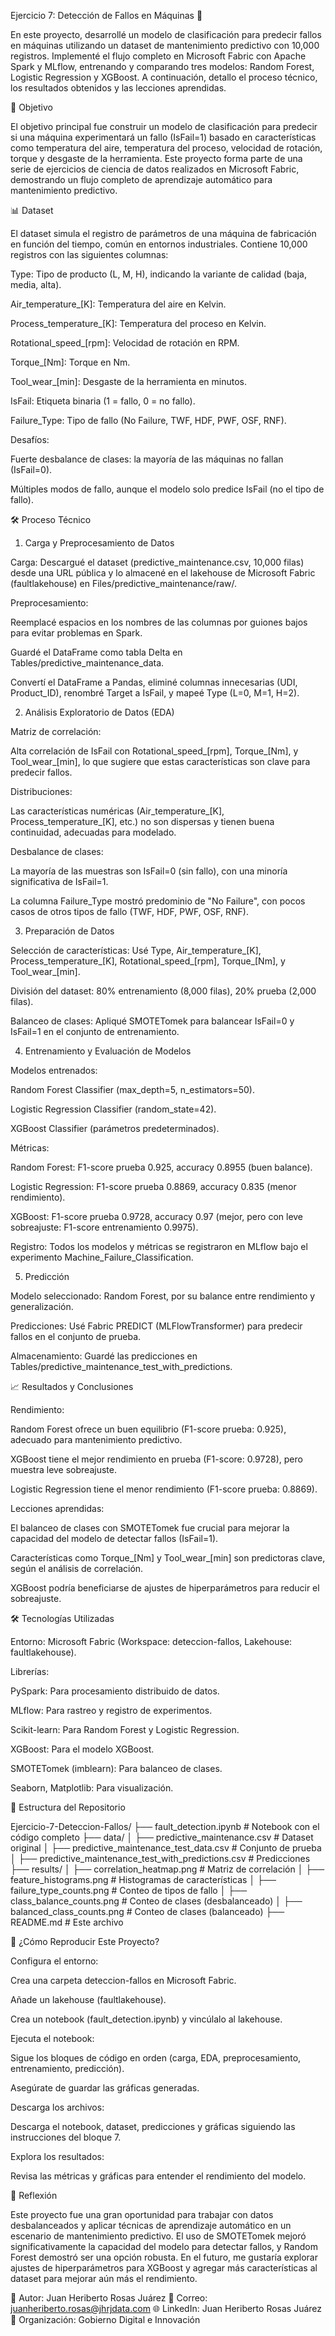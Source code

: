 Ejercicio 7: Detección de Fallos en Máquinas 🔧

En este proyecto, desarrollé un modelo de clasificación para predecir fallos en máquinas utilizando un dataset de mantenimiento predictivo con 10,000 registros. Implementé el flujo completo en Microsoft Fabric con Apache Spark y MLflow, entrenando y comparando tres modelos: Random Forest, Logistic Regression y XGBoost. A continuación, detallo el proceso técnico, los resultados obtenidos y las lecciones aprendidas.

🎯 Objetivo

El objetivo principal fue construir un modelo de clasificación para predecir si una máquina experimentará un fallo (IsFail=1) basado en características como temperatura del aire, temperatura del proceso, velocidad de rotación, torque y desgaste de la herramienta. Este proyecto forma parte de una serie de ejercicios de ciencia de datos realizados en Microsoft Fabric, demostrando un flujo completo de aprendizaje automático para mantenimiento predictivo.

📊 Dataset

El dataset simula el registro de parámetros de una máquina de fabricación en función del tiempo, común en entornos industriales. Contiene 10,000 registros con las siguientes columnas:





Type: Tipo de producto (L, M, H), indicando la variante de calidad (baja, media, alta).



Air_temperature_[K]: Temperatura del aire en Kelvin.



Process_temperature_[K]: Temperatura del proceso en Kelvin.



Rotational_speed_[rpm]: Velocidad de rotación en RPM.



Torque_[Nm]: Torque en Nm.



Tool_wear_[min]: Desgaste de la herramienta en minutos.



IsFail: Etiqueta binaria (1 = fallo, 0 = no fallo).



Failure_Type: Tipo de fallo (No Failure, TWF, HDF, PWF, OSF, RNF).

Desafíos:





Fuerte desbalance de clases: la mayoría de las máquinas no fallan (IsFail=0).



Múltiples modos de fallo, aunque el modelo solo predice IsFail (no el tipo de fallo).

🛠️ Proceso Técnico

1. Carga y Preprocesamiento de Datos





Carga: Descargué el dataset (predictive_maintenance.csv, 10,000 filas) desde una URL pública y lo almacené en el lakehouse de Microsoft Fabric (faultlakehouse) en Files/predictive_maintenance/raw/.



Preprocesamiento:





Reemplacé espacios en los nombres de las columnas por guiones bajos para evitar problemas en Spark.



Guardé el DataFrame como tabla Delta en Tables/predictive_maintenance_data.



Convertí el DataFrame a Pandas, eliminé columnas innecesarias (UDI, Product_ID), renombré Target a IsFail, y mapeé Type (L=0, M=1, H=2).

2. Análisis Exploratorio de Datos (EDA)





Matriz de correlación:





Alta correlación de IsFail con Rotational_speed_[rpm], Torque_[Nm], y Tool_wear_[min], lo que sugiere que estas características son clave para predecir fallos.



Distribuciones:





Las características numéricas (Air_temperature_[K], Process_temperature_[K], etc.) no son dispersas y tienen buena continuidad, adecuadas para modelado.



Desbalance de clases:





La mayoría de las muestras son IsFail=0 (sin fallo), con una minoría significativa de IsFail=1.



La columna Failure_Type mostró predominio de "No Failure", con pocos casos de otros tipos de fallo (TWF, HDF, PWF, OSF, RNF).

3. Preparación de Datos





Selección de características: Usé Type, Air_temperature_[K], Process_temperature_[K], Rotational_speed_[rpm], Torque_[Nm], y Tool_wear_[min].



División del dataset: 80% entrenamiento (8,000 filas), 20% prueba (2,000 filas).



Balanceo de clases: Apliqué SMOTETomek para balancear IsFail=0 y IsFail=1 en el conjunto de entrenamiento.

4. Entrenamiento y Evaluación de Modelos





Modelos entrenados:





Random Forest Classifier (max_depth=5, n_estimators=50).



Logistic Regression Classifier (random_state=42).



XGBoost Classifier (parámetros predeterminados).



Métricas:





Random Forest: F1-score prueba 0.925, accuracy 0.8955 (buen balance).



Logistic Regression: F1-score prueba 0.8869, accuracy 0.835 (menor rendimiento).



XGBoost: F1-score prueba 0.9728, accuracy 0.97 (mejor, pero con leve sobreajuste: F1-score entrenamiento 0.9975).



Registro: Todos los modelos y métricas se registraron en MLflow bajo el experimento Machine_Failure_Classification.

5. Predicción





Modelo seleccionado: Random Forest, por su balance entre rendimiento y generalización.



Predicciones: Usé Fabric PREDICT (MLFlowTransformer) para predecir fallos en el conjunto de prueba.



Almacenamiento: Guardé las predicciones en Tables/predictive_maintenance_test_with_predictions.

📈 Resultados y Conclusiones





Rendimiento:





Random Forest ofrece un buen equilibrio (F1-score prueba: 0.925), adecuado para mantenimiento predictivo.



XGBoost tiene el mejor rendimiento en prueba (F1-score: 0.9728), pero muestra leve sobreajuste.



Logistic Regression tiene el menor rendimiento (F1-score prueba: 0.8869).



Lecciones aprendidas:





El balanceo de clases con SMOTETomek fue crucial para mejorar la capacidad del modelo de detectar fallos (IsFail=1).



Características como Torque_[Nm] y Tool_wear_[min] son predictoras clave, según el análisis de correlación.



XGBoost podría beneficiarse de ajustes de hiperparámetros para reducir el sobreajuste.

🛠️ Tecnologías Utilizadas





Entorno: Microsoft Fabric (Workspace: deteccion-fallos, Lakehouse: faultlakehouse).



Librerías:





PySpark: Para procesamiento distribuido de datos.



MLflow: Para rastreo y registro de experimentos.



Scikit-learn: Para Random Forest y Logistic Regression.



XGBoost: Para el modelo XGBoost.



SMOTETomek (imblearn): Para balanceo de clases.



Seaborn, Matplotlib: Para visualización.

📂 Estructura del Repositorio

Ejercicio-7-Deteccion-Fallos/
├── fault_detection.ipynb                        # Notebook con el código completo
├── data/
│   ├── predictive_maintenance.csv               # Dataset original
│   ├── predictive_maintenance_test_data.csv     # Conjunto de prueba
│   ├── predictive_maintenance_test_with_predictions.csv  # Predicciones
├── results/
│   ├── correlation_heatmap.png                  # Matriz de correlación
│   ├── feature_histograms.png                   # Histogramas de características
│   ├── failure_type_counts.png                  # Conteo de tipos de fallo
│   ├── class_balance_counts.png                 # Conteo de clases (desbalanceado)
│   ├── balanced_class_counts.png                # Conteo de clases (balanceado)
├── README.md                                    # Este archivo

🚀 ¿Cómo Reproducir Este Proyecto?





Configura el entorno:





Crea una carpeta deteccion-fallos en Microsoft Fabric.



Añade un lakehouse (faultlakehouse).



Crea un notebook (fault_detection.ipynb) y vincúlalo al lakehouse.



Ejecuta el notebook:





Sigue los bloques de código en orden (carga, EDA, preprocesamiento, entrenamiento, predicción).



Asegúrate de guardar las gráficas generadas.



Descarga los archivos:





Descarga el notebook, dataset, predicciones y gráficas siguiendo las instrucciones del bloque 7.



Explora los resultados:





Revisa las métricas y gráficas para entender el rendimiento del modelo.

🌟 Reflexión

Este proyecto fue una gran oportunidad para trabajar con datos desbalanceados y aplicar técnicas de aprendizaje automático en un escenario de mantenimiento predictivo. El uso de SMOTETomek mejoró significativamente la capacidad del modelo para detectar fallos, y Random Forest demostró ser una opción robusta. En el futuro, me gustaría explorar ajustes de hiperparámetros para XGBoost y agregar más características al dataset para mejorar aún más el rendimiento.

👤 Autor: Juan Heriberto Rosas Juárez
📧 Correo: juanheriberto.rosas@jhrjdata.com
🌐 LinkedIn: Juan Heriberto Rosas Juárez
🏢 Organización: Gobierno Digital e Innovación
